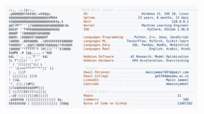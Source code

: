 <picture>
  <source srcset="https://raw.githubusercontent.com/mmazinjameel/mmazinjameel/main/dark_mode.svg?v=1752808979" media="(prefers-color-scheme: dark)">
  <img src="https://raw.githubusercontent.com/mmazinjameel/mmazinjameel/main/light_mode.svg?v=1752808979">
</picture>
